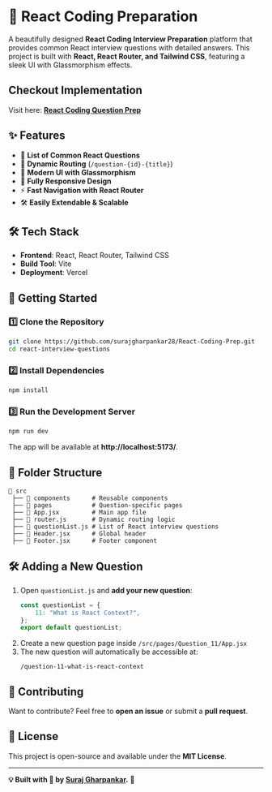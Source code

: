 
# 🚀 React Coding Preparation

A beautifully designed **React Coding Interview Preparation** platform that provides common React interview questions with detailed answers. This project is built with **React, React Router, and Tailwind CSS**, featuring a sleek UI with Glassmorphism effects.

## Checkout Implementation
Visit here: [**React Coding Question Prep**](https://react-coding-prep.vercel.app/)

## ✨ Features

- 📌 **List of Common React Questions**
- 🔗 **Dynamic Routing** (`/question-{id}-{title}`)
- 🎨 **Modern UI with Glassmorphism**
- 📱 **Fully Responsive Design**
- ⚡ **Fast Navigation with React Router**
- 🛠 **Easily Extendable & Scalable**

## 🛠 Tech Stack

- **Frontend**: React, React Router, Tailwind CSS
- **Build Tool**: Vite
- **Deployment**: Vercel

## 🚀 Getting Started

### 1️⃣ Clone the Repository
```sh
git clone https://github.com/surajgharpankar28/React-Coding-Prep.git
cd react-interview-questions
```

### 2️⃣ Install Dependencies
```sh
npm install
```

### 3️⃣ Run the Development Server
```sh
npm run dev
```

The app will be available at **http://localhost:5173/**.

## 📁 Folder Structure

```
📂 src
 ├── 📂 components      # Reusable components
 ├── 📂 pages           # Question-specific pages
 ├── 📜 App.jsx         # Main app file
 ├── 📜 router.js       # Dynamic routing logic
 ├── 📜 questionList.js # List of React interview questions
 ├── 📜 Header.jsx      # Global header
 ├── 📜 Footer.jsx      # Footer component
```

## 🛠 Adding a New Question

1. Open `questionList.js` and **add your new question**:
   ```js
   const questionList = {
       11: "What is React Context?",
   };
   export default questionList;
   ```
2. Create a new question page inside `/src/pages/Question_11/App.jsx`
3. The new question will automatically be accessible at:
   ```
   /question-11-what-is-react-context
   ```

## 📢 Contributing

Want to contribute? Feel free to **open an issue** or submit a **pull request**.

## 📜 License

This project is open-source and available under the **MIT License**.

---

**💡 Built with 💙 by [Suraj Gharpankar](https://www.linkedin.com/in/surajgharpankar/).** 🚀
